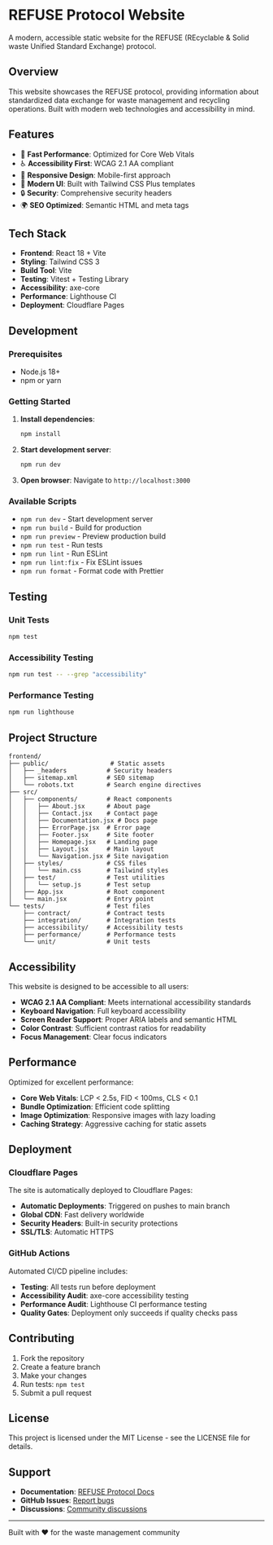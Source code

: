 # REFUSE Protocol Website

A modern, accessible static website for the REFUSE (REcyclable & Solid waste Unified Standard Exchange) protocol.

## Overview

This website showcases the REFUSE protocol, providing information about standardized data exchange for waste management and recycling operations. Built with modern web technologies and accessibility in mind.

## Features

- 🚀 **Fast Performance**: Optimized for Core Web Vitals
- ♿ **Accessibility First**: WCAG 2.1 AA compliant
- 📱 **Responsive Design**: Mobile-first approach
- 🎨 **Modern UI**: Built with Tailwind CSS Plus templates
- 🔒 **Security**: Comprehensive security headers
- 🌍 **SEO Optimized**: Semantic HTML and meta tags

## Tech Stack

- **Frontend**: React 18 + Vite
- **Styling**: Tailwind CSS 3
- **Build Tool**: Vite
- **Testing**: Vitest + Testing Library
- **Accessibility**: axe-core
- **Performance**: Lighthouse CI
- **Deployment**: Cloudflare Pages

## Development

### Prerequisites

- Node.js 18+
- npm or yarn

### Getting Started

1. **Install dependencies**:
   ```bash
   npm install
   ```

2. **Start development server**:
   ```bash
   npm run dev
   ```

3. **Open browser**: Navigate to `http://localhost:3000`

### Available Scripts

- `npm run dev` - Start development server
- `npm run build` - Build for production
- `npm run preview` - Preview production build
- `npm run test` - Run tests
- `npm run lint` - Run ESLint
- `npm run lint:fix` - Fix ESLint issues
- `npm run format` - Format code with Prettier

## Testing

### Unit Tests
```bash
npm test
```

### Accessibility Testing
```bash
npm run test -- --grep "accessibility"
```

### Performance Testing
```bash
npm run lighthouse
```

## Project Structure

```
frontend/
├── public/                 # Static assets
│   ├── _headers           # Security headers
│   ├── sitemap.xml        # SEO sitemap
│   └── robots.txt         # Search engine directives
├── src/
│   ├── components/        # React components
│   │   ├── About.jsx      # About page
│   │   ├── Contact.jsx    # Contact page
│   │   ├── Documentation.jsx # Docs page
│   │   ├── ErrorPage.jsx  # Error page
│   │   ├── Footer.jsx     # Site footer
│   │   ├── Homepage.jsx   # Landing page
│   │   ├── Layout.jsx     # Main layout
│   │   └── Navigation.jsx # Site navigation
│   ├── styles/            # CSS files
│   │   └── main.css       # Tailwind styles
│   ├── test/              # Test utilities
│   │   └── setup.js       # Test setup
│   ├── App.jsx            # Root component
│   └── main.jsx           # Entry point
└── tests/                 # Test files
    ├── contract/          # Contract tests
    ├── integration/       # Integration tests
    ├── accessibility/     # Accessibility tests
    ├── performance/       # Performance tests
    └── unit/              # Unit tests
```

## Accessibility

This website is designed to be accessible to all users:

- **WCAG 2.1 AA Compliant**: Meets international accessibility standards
- **Keyboard Navigation**: Full keyboard accessibility
- **Screen Reader Support**: Proper ARIA labels and semantic HTML
- **Color Contrast**: Sufficient contrast ratios for readability
- **Focus Management**: Clear focus indicators

## Performance

Optimized for excellent performance:

- **Core Web Vitals**: LCP < 2.5s, FID < 100ms, CLS < 0.1
- **Bundle Optimization**: Efficient code splitting
- **Image Optimization**: Responsive images with lazy loading
- **Caching Strategy**: Aggressive caching for static assets

## Deployment

### Cloudflare Pages

The site is automatically deployed to Cloudflare Pages:

- **Automatic Deployments**: Triggered on pushes to main branch
- **Global CDN**: Fast delivery worldwide
- **Security Headers**: Built-in security protections
- **SSL/TLS**: Automatic HTTPS

### GitHub Actions

Automated CI/CD pipeline includes:

- **Testing**: All tests run before deployment
- **Accessibility Audit**: axe-core accessibility testing
- **Performance Audit**: Lighthouse CI performance testing
- **Quality Gates**: Deployment only succeeds if quality checks pass

## Contributing

1. Fork the repository
2. Create a feature branch
3. Make your changes
4. Run tests: `npm test`
5. Submit a pull request

## License

This project is licensed under the MIT License - see the LICENSE file for details.

## Support

- **Documentation**: [REFUSE Protocol Docs](https://refuse-protocol.org/docs)
- **GitHub Issues**: [Report bugs](https://github.com/refuse-protocol/website/issues)
- **Discussions**: [Community discussions](https://github.com/refuse-protocol/website/discussions)

---

Built with ❤️ for the waste management community
